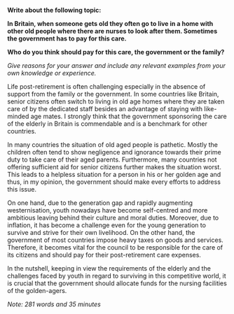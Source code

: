 **Write about the following topic:**

**In Britain, when someone gets old they often go to live in a home with other old people where there are nurses to look after them. Sometimes the government has to pay for this care.**

**Who do you think should pay for this care, the government or the family?**

*Give reasons for your answer and include any relevant examples from your own knowledge or experience.*

Life post-retirement is often challenging especially in the absence of support from the family or the government. In some countries like Britain, senior citizens often switch to living in old age homes where they are taken care of by the dedicated staff besides an advantage of staying with like-minded age mates. I strongly think that the government sponsoring the care of the elderly in Britain is commendable and is a benchmark for other countries.

In many countries the situation of old aged people is pathetic. Mostly the children often tend to show negligence and ignorance towards their prime duty to take care of their aged parents. Furthermore, many countries not offering sufficient aid for senior citizens further makes the situation worst. This leads to a helpless situation for a person in his or her golden age and thus, in my opinion, the government should make every efforts to address this issue.

On one hand, due to the generation gap and rapidly augmenting westernisation, youth nowadays have become self-centred and more ambitious leaving behind their culture and moral duties. Moreover, due to inflation, it has become a challenge even for the young generation to survive and strive for their own livelihood. On the other hand, the government of most countries impose heavy taxes on goods and services. Therefore, it becomes vital for the council to be responsible for the care of its citizens and should pay for their post-retirement care expenses.

In the nutshell, keeping in view the requirements of the elderly and the challenges faced by youth in regard to surviving in this competitive world, it is crucial that the government should allocate funds for the nursing facilities of the golden-agers.

*Note: 281 words and 35 minutes*
